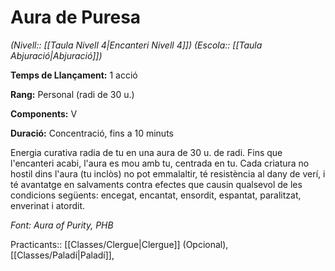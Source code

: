 # Aura de Puresa

*(Nivell:: [[Taula Nivell 4|Encanteri Nivell 4]]) (Escola:: [[Taula Abjuració|Abjuració]])*

**Temps de Llançament:** 1 acció

**Rang:** Personal (radi de 30 u.)

**Components:** V

**Duració:** Concentració, fins a 10 minuts

Energia curativa radia de tu en una aura de 30 u. de radi. Fins que l'encanteri acabi, l'aura es mou amb tu, centrada en tu. Cada criatura no hostil dins l'aura (tu inclòs) no pot emmalaltir, té resistència al dany de verí, i té avantatge en salvaments contra efectes que causin qualsevol de les condicions següents: encegat, encantat, ensordit, espantat, paralitzat, enverinat i atordit.

*Font: Aura of Purity, PHB*



Practicants:: [[Classes/Clergue|Clergue]] (Opcional), [[Classes/Paladí|Paladí]],